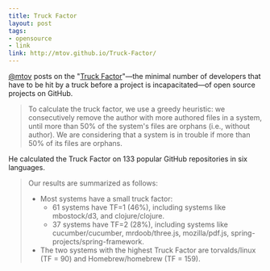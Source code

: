 ```yaml
---
title: Truck Factor
layout: post
tags:
- opensource
- link
link: http://mtov.github.io/Truck-Factor/
---
```


[@mtov](https://github.com/mtov) posts on the "[Truck Factor](http://mtov.github.io/Truck-Factor/)"—the minimal number of developers that have to be hit by a truck before a project is incapacitated—of open source projects on GitHub.

> To calculate the truck factor, we use a greedy heuristic: we consecutively remove the author with more authored files in a system, until more than 50% of the system's files are orphans (i.e., without author). We are considering that a system is in trouble if more than 50% of its files are orphans.

He calculated the Truck Factor on 133 popular GitHub repositories in six languages.

> Our results are summarized as follows:
>
> - Most systems have a small truck factor:
>   - 61 systems have TF=1 (46%), including systems like mbostock/d3, and clojure/clojure.
>   - 37 systems have TF=2 (28%), including systems like cucumber/cucumber, mrdoob/three.js, mozilla/pdf.js, spring-projects/spring-framework.
> - The two systems with the highest Truck Factor are torvalds/linux (TF = 90) and Homebrew/homebrew (TF = 159).
